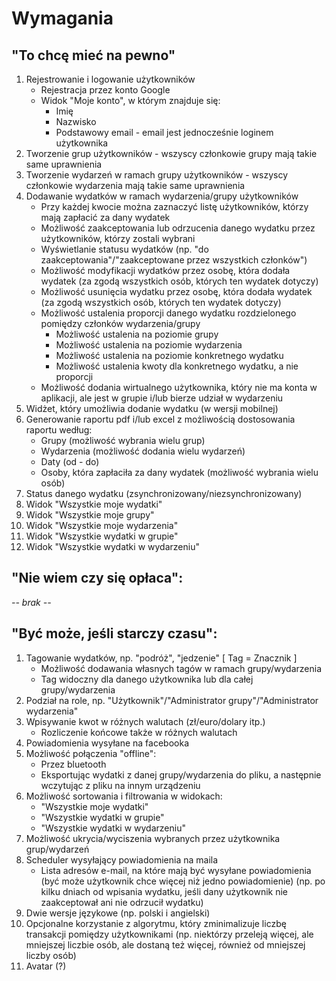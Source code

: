 # Wymagania

## "To chcę mieć na pewno"

1. Rejestrowanie i logowanie użytkowników 
   * Rejestracja przez konto Google
   * Widok "Moje konto", w którym znajduje się: 
     * Imię 
     * Nazwisko
     * Podstawowy email - email jest jednocześnie loginem użytkownika
2. Tworzenie grup użytkowników - wszyscy członkowie grupy mają takie same uprawnienia 
3. Tworzenie wydarzeń w ramach grupy użytkowników - wszyscy członkowie wydarzenia mają takie same uprawnienia 
4. Dodawanie wydatków w ramach wydarzenia/grupy użytkowników
   * Przy każdej kwocie można zaznaczyć listę użytkowników, którzy mają zapłacić za dany wydatek 
   * Możliwość zaakceptowania lub odrzucenia danego wydatku przez użytkowników, którzy zostali wybrani 
   * Wyświetlanie statusu wydatków (np. "do zaakceptowania"/"zaakceptowane przez wszystkich członków") 
   * Możliwość modyfikacji wydatków przez osobę, która dodała wydatek (za zgodą wszystkich osób, których ten wydatek dotyczy) 
   * Możliwość usunięcia wydatku przez osobę, która dodała wydatek (za zgodą wszystkich osób, których ten wydatek dotyczy) 
   * Możliwość ustalenia proporcji danego wydatku rozdzielonego pomiędzy członków wydarzenia/grupy 
     * Możliwość ustalenia na poziomie grupy 
     * Możliwość ustalenia na poziomie wydarzenia 
     * Możliwość ustalenia na poziomie konkretnego wydatku 
     * Możliwość ustalenia kwoty dla konkretnego wydatku, a nie proporcji 
   * Możliwość dodania wirtualnego użytkownika, który nie ma konta w aplikacji, ale jest w grupie i/lub bierze udział w wydarzeniu 
5. Widżet, który umożliwia dodanie wydatku (w wersji mobilnej) 
6. Generowanie raportu pdf i/lub excel z możliwością dostosowania raportu według: 
   * Grupy (możliwość wybrania wielu grup) 
   * Wydarzenia (możliwość dodania wielu wydarzeń) 
   * Daty (od - do) 
   * Osoby, która zapłaciła za dany wydatek (możliwość wybrania wielu osób) 
7. Status danego wydatku (zsynchronizowany/niezsynchronizowany) 
8. Widok "Wszystkie moje wydatki" 
9. Widok "Wszystkie moje grupy" 
10. Widok "Wszystkie moje wydarzenia" 
11. Widok "Wszystkie wydatki w grupie" 
12. Widok "Wszystkie wydatki w wydarzeniu" 

## "Nie wiem czy się opłaca":
*-- brak --*

## "Być może, jeśli starczy czasu":
1. Tagowanie wydatków, np. "podróż", "jedzenie" [ Tag = Znacznik ] 
   * Możliwość dodawania własnych tagów w ramach grupy/wydarzenia 
   * Tag widoczny dla danego użytkownika lub dla całej grupy/wydarzenia 
2. Podział na role, np. "Użytkownik"/"Administrator grupy"/"Administrator wydarzenia" 
3. Wpisywanie kwot w różnych walutach (zł/euro/dolary itp.) 
   * Rozliczenie końcowe także w różnych walutach 
4. Powiadomienia wysyłane na facebooka 
5. Możliwość połączenia "offline": 
   * Przez bluetooth 
   * Eksportując wydatki z danej grupy/wydarzenia do pliku, a następnie wczytując z pliku na innym urządzeniu 
6. Możliwość sortowania i filtrowania w widokach: 
   * "Wszystkie moje wydatki" 
   * "Wszystkie wydatki w grupie" 
   * "Wszystkie wydatki w wydarzeniu" 
7. Możliwość ukrycia/wyciszenia wybranych przez użytkownika grup/wydarzeń 
8. Scheduler wysyłający powiadomienia na maila  
   * Lista adresów e-mail, na które mają być wysyłane powiadomienia (być może użytkownik chce więcej niż jedno powiadomienie)
(np. po kilku dniach od wpisania wydatku, jeśli dany użytkownik nie zaakceptował ani nie odrzucił wydatku) 
9. Dwie wersje językowe (np. polski i angielski) 
10.  Opcjonalne korzystanie z algorytmu, który zminimalizuje liczbę transakcji pomiędzy użytkownikami (np. niektórzy przeleją więcej, ale mniejszej liczbie osób, ale dostaną też więcej, również od mniejszej liczby osób) 
11.  Avatar (?) 
